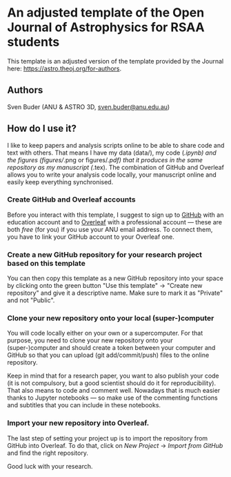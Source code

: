# An adjusted template of the Open Journal of Astrophysics for RSAA students

This template is an adjusted version of the template provided by the Journal here: https://astro.theoj.org/for-authors.

## Authors

Sven Buder (ANU & ASTRO 3D, sven.buder@anu.edu.au)

## How do I use it?

I like to keep papers and analysis scripts online to be able to share code and text with others. That means I have my data (data/), my code (*.ipynb) and the figures (figures/*.png or figures/*.pdf) that it produces in the same repository as my manuscript (*.tex). The combination of GitHub and Overleaf allows you to write your analysis code locally, your manuscript online and easily keep everything synchronised.

### Create GitHub and Overleaf accounts

Before you interact with this template, I suggest to sign up to [GitHub](https://github.com) with an education account and to [Overleaf](https://www.overleaf.com) with a professional account — these are both *free* (for you) if you use your ANU email address. To connect them, you have to link your GitHub account to your Overleaf one.

### Create a new GitHub repository for your research project based on this template

You can then copy this template as a new GitHub repository into your space by clicking onto the green button "Use this template" -> "Create new repository" and give it a descriptive name. Make sure to mark it as "Private" and not "Public".

### Clone your new repository onto your local (super-)computer

You will code locally either on your own or a supercomputer. For that purpose, you need to clone your new repository onto your (super-)computer and should create a token between your computer and GitHub so that you can upload (git add/commit/push) files to the online repository.

Keep in mind that for a research paper, you want to also publish your code (it is not compulsory, but a good scientist should do it for reproducibility). That also means to code and comment well. Nowadays that is much easier thanks to Jupyter notebooks — so make use of the commenting functions and subtitles that you can include in these notebooks.

### Import your new repository into Overleaf.

The last step of setting your project up is to import the repository from GitHub into Overleaf. To do that, click on *New Project* -> *Import from GitHub* and find the right repository.

Good luck with your research.
